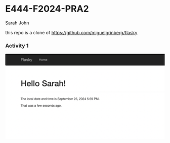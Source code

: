 # E444-F2024-PRA2

Sarah John

this repo is a clone of https://github.com/miguelgrinberg/flasky

### Activity 1

![Activity 1 Screenshot!](screenshots/hello-sarah.png)